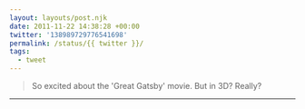 ```yaml
---
layout: layouts/post.njk
date: 2011-11-22 14:38:28 +00:00
twitter: '138989729776541698'
permalink: /status/{{ twitter }}/
tags: 
  - tweet
---
```


> So excited about the 'Great Gatsby' movie. But in 3D? Really?

---
